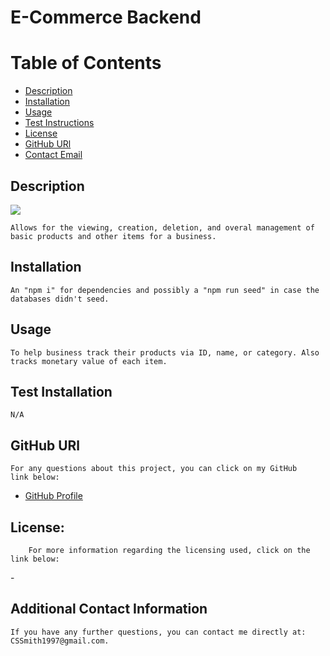 # E-Commerce Backend

# Table of Contents

- [Description](#description)
- [Installation](#installation)
- [Usage](#usage)
- [Test Instructions](#testinstructions)
- [License](#license)
- [GitHub URl](#GitHub)
- [Contact Email](#email)
    
## Description
![](https://img.shields.io/badge/license--blue)

    Allows for the viewing, creation, deletion, and overal management of basic products and other items for a business.
## Installation
    An "npm i" for dependencies and possibly a "npm run seed" in case the databases didn't seed. 
 ## Usage
    To help business track their products via ID, name, or category. Also tracks monetary value of each item.
## Test Installation
    N/A
## GitHub URl
    For any questions about this project, you can click on my GitHub
    link below:
- [GitHub Profile](https://github.com/Maebeck)
## License:
        For more information regarding the licensing used, click on the link below:
-[](https://opensource.org/licenses/)  
## Additional Contact Information
    If you have any further questions, you can contact me directly at: CSSmith1997@gmail.com.
